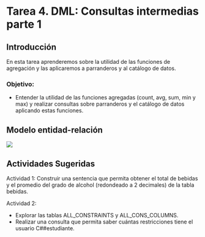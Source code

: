 # Tarea 4. DML: Consultas intermedias parte 1

## Introducción
En esta tarea aprenderemos sobre la utilidad de las funciones de agregación y las aplicaremos a parranderos y al catálogo de datos. 

### Objetivo:
- Entender la utilidad de las funciones agregadas (count, avg, sum, min y max) y realizar consultas sobre parranderos y el catálogo de datos aplicando estas funciones. 

## Modelo entidad-relación
![](https://raw.githubusercontent.com/DISC-isis2304-ST/Introduccion-a-SQL/a584a09b5dd85b139fa699dd5083ff9e6f326897/modelos/e_relacion_parranderos.svg)

## Actividades Sugeridas
Actividad 1: Construir una sentencia que permita obtener el total de bebidas y el promedio del grado de alcohol (redondeado a 2 decimales) de la tabla bebidas.

Actividad 2:
- Explorar las tablas ALL_CONSTRAINTS y ALL_CONS_COLUMNS.
- Realizar una consulta que permita saber cuántas restricciones tiene el usuario C##estudiante.
